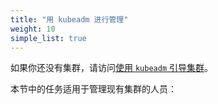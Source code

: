 ```yaml
---
title: "用 kubeadm 进行管理"
weight: 10
simple_list: true
---
```

<!--
title: "Administration with kubeadm"
weight: 10
simple_list: true
-->

<!--
If you don't yet have a cluster, visit
[bootstrapping clusters with `kubeadm`](/docs/setup/production-environment/tools/kubeadm/).

The tasks in this section are aimed at people administering an existing cluster:
-->
如果你还没有集群，请访问[使用 `kubeadm` 引导集群](/zh-cn/docs/setup/production-environment/tools/kubeadm/)。

本节中的任务适用于管理现有集群的人员：
